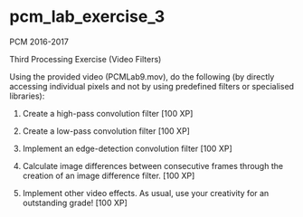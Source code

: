 # pcm_lab_exercise_3

PCM 2016-2017

Third Processing Exercise (Video Filters)

Using the provided video (PCMLab9.mov), do the following (by directly accessing individual pixels and not by using predefined filters or specialised libraries):

1. Create a high-pass convolution filter [100 XP]

2. Create a low-pass convolution filter [100 XP]

3. Implement an edge-detection convolution filter [100 XP]

4. Calculate image differences between consecutive frames through the creation of an image difference filter. [100 XP]

5. Implement other video effects. As usual, use your creativity for an outstanding grade! [100 XP]
